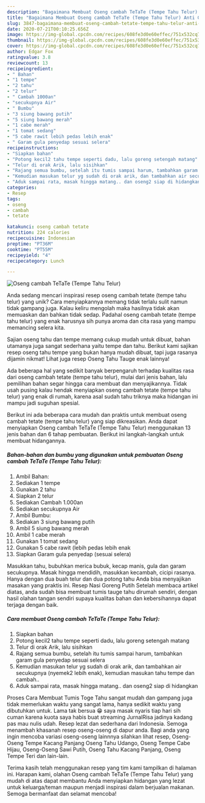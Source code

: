 ```yaml
---
description: "Bagaimana Membuat Oseng cambah TeTaTe (Tempe Tahu Telur) Anti Gagal"
title: "Bagaimana Membuat Oseng cambah TeTaTe (Tempe Tahu Telur) Anti Gagal"
slug: 3847-bagaimana-membuat-oseng-cambah-tetate-tempe-tahu-telur-anti-gagal
date: 2020-07-21T00:10:25.656Z
image: https://img-global.cpcdn.com/recipes/608fe3d0e60effec/751x532cq70/oseng-cambah-tetate-tempe-tahu-telur-foto-resep-utama.jpg
thumbnail: https://img-global.cpcdn.com/recipes/608fe3d0e60effec/751x532cq70/oseng-cambah-tetate-tempe-tahu-telur-foto-resep-utama.jpg
cover: https://img-global.cpcdn.com/recipes/608fe3d0e60effec/751x532cq70/oseng-cambah-tetate-tempe-tahu-telur-foto-resep-utama.jpg
author: Edgar Fox
ratingvalue: 3.8
reviewcount: 13
recipeingredient:
- " Bahan"
- "1 tempe"
- "2 tahu"
- "2 telur"
- " Cambah 1000an"
- "secukupnya Air"
- " Bumbu"
- "3 siung bawang putih"
- "5 siung bawang merah"
- "1 cabe merah"
- "1 tomat sedang"
- "5 cabe rawit lebih pedas lebih enak"
- " Garam gula penyedap sesuai selera"
recipeinstructions:
- "Siapkan bahan"
- "Potong kecil2 tahu tempe seperti dadu, lalu goreng setengah matang"
- "Telur di orak Arik, lalu sisihkan"
- "Rajang semua bumbu, setelah itu tumis sampai harum, tambahkan garam gula penyedap sesuai selera"
- "Kemudian masukan telur yg sudah di orak arik, dan tambahkan air secukupnya (nyemek2 lebih enak), kemudian masukan tahu tempe dan cambah.."
- "Aduk sampai rata, masak hingga matang.. dan oseng2 siap di hidangkan"
categories:
- Resep
tags:
- oseng
- cambah
- tetate

katakunci: oseng cambah tetate 
nutrition: 224 calories
recipecuisine: Indonesian
preptime: "PT36M"
cooktime: "PT55M"
recipeyield: "4"
recipecategory: Lunch

---
```



![Oseng cambah TeTaTe (Tempe Tahu Telur)](https://img-global.cpcdn.com/recipes/608fe3d0e60effec/751x532cq70/oseng-cambah-tetate-tempe-tahu-telur-foto-resep-utama.jpg)

Anda sedang mencari inspirasi resep oseng cambah tetate (tempe tahu telur) yang unik? Cara menyiapkannya memang tidak terlalu sulit namun tidak gampang juga. Kalau keliru mengolah maka hasilnya tidak akan memuaskan dan bahkan tidak sedap. Padahal oseng cambah tetate (tempe tahu telur) yang enak harusnya sih punya aroma dan cita rasa yang mampu memancing selera kita.

Sajian oseng tahu dan tempe memang cukup mudah untuk dibuat, bahan utamanya juga sangat sederhana yaitu tempe dan tahu. Berikut kami sajikan resep oseng tahu tempe yang bukan hanya mudah dibuat, tapi juga rasanya dijamin nikmat! Lihat juga resep Oseng Tahu Tauge enak lainnya!

Ada beberapa hal yang sedikit banyak berpengaruh terhadap kualitas rasa dari oseng cambah tetate (tempe tahu telur), mulai dari jenis bahan, lalu pemilihan bahan segar hingga cara membuat dan menyajikannya. Tidak usah pusing kalau hendak menyiapkan oseng cambah tetate (tempe tahu telur) yang enak di rumah, karena asal sudah tahu triknya maka hidangan ini mampu jadi suguhan spesial.


Berikut ini ada beberapa cara mudah dan praktis untuk membuat oseng cambah tetate (tempe tahu telur) yang siap dikreasikan. Anda dapat menyiapkan Oseng cambah TeTaTe (Tempe Tahu Telur) menggunakan 13 jenis bahan dan 6 tahap pembuatan. Berikut ini langkah-langkah untuk membuat hidangannya.

<!--inarticleads1-->

##### Bahan-bahan dan bumbu yang digunakan untuk pembuatan Oseng cambah TeTaTe (Tempe Tahu Telur):

1. Ambil  Bahan:
1. Sediakan 1 tempe
1. Gunakan 2 tahu
1. Siapkan 2 telur
1. Sediakan  Cambah 1.000an
1. Sediakan secukupnya Air
1. Ambil  Bumbu:
1. Sediakan 3 siung bawang putih
1. Ambil 5 siung bawang merah
1. Ambil 1 cabe merah
1. Gunakan 1 tomat sedang
1. Gunakan 5 cabe rawit (lebih pedas lebih enak
1. Siapkan  Garam gula penyedap (sesuai selera)


Masukkan tahu, bubuhkan merica bubuk, kecap manis, gula dan garam secukupnya. Masak hingga mendidih, masukkan kecambah, cicipi rasanya. Hanya dengan dua buah telur dan dua potong tahu Anda bisa menyajikan masakan yang praktis ini. Resep Nasi Goreng Putih Setelah membaca artikel diatas, anda sudah bisa membuat tumis tauge tahu dirumah sendiri, dengan hasil olahan tangan sendiri supaya kualitas bahan dan kebersihannya dapat terjaga dengan baik. 

<!--inarticleads2-->

##### Cara membuat Oseng cambah TeTaTe (Tempe Tahu Telur):

1. Siapkan bahan
1. Potong kecil2 tahu tempe seperti dadu, lalu goreng setengah matang
1. Telur di orak Arik, lalu sisihkan
1. Rajang semua bumbu, setelah itu tumis sampai harum, tambahkan garam gula penyedap sesuai selera
1. Kemudian masukan telur yg sudah di orak arik, dan tambahkan air secukupnya (nyemek2 lebih enak), kemudian masukan tahu tempe dan cambah..
1. Aduk sampai rata, masak hingga matang.. dan oseng2 siap di hidangkan


Proses Cara Membuat Tumis Toge Tahu sangat mudah dan gampang juga tidak memerlukan waktu yang sangat lama, hanya sedikit waktu yang dibutuhkan untuk. Lama tak bersua 😁 saya masak nyaris tiap hari sih cuman karena kuota saya habis buat streaming JurnalRisa jadinya kadang pas mau nulis udah. Resep lezat dan sederhana dari Indonesia. Semoga menambah khasanah resep oseng-oseng di dapur anda. Bagi anda yang ingin mencoba variasi oseng-oseng lainnnya silahkan lihat resep, Oseng-Oseng Tempe Kacang Panjang Oseng Tahu Udango, Oseng Tempe Cabe Hijau, Oseng-Oseng Sawi Putih, Oseng Tahu Kacang Panjang, Oseng Tempe Teri dan lain-lain. 

Terima kasih telah menggunakan resep yang tim kami tampilkan di halaman ini. Harapan kami, olahan Oseng cambah TeTaTe (Tempe Tahu Telur) yang mudah di atas dapat membantu Anda menyiapkan hidangan yang lezat untuk keluarga/teman maupun menjadi inspirasi dalam berjualan makanan. Semoga bermanfaat dan selamat mencoba!
